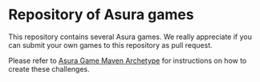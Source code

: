# Repository of Asura games

This repository contains several Asura games. We really appreciate if you can
submit your own games to this repository as pull request.

Please refer to [Asura Game Maven Archetype](https://github.com/mooshak-dcc/maven-archetype-asura-game)
for instructions on how to create these challenges.


